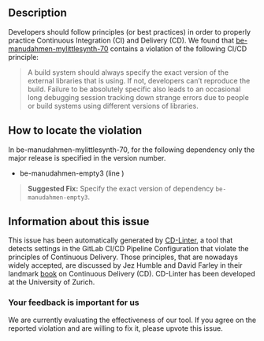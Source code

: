 
## Description
Developers should follow principles (or best practices) in order to properly practice Continuous Integration (CI) and Delivery (CD).
We found that [be-manudahmen-mylittlesynth-70](https://gitlab.com/Graphics3D/MyLittleSynth/blob/master/.gitlab-ci.yml) contains a violation of the following CI/CD principle:

> A build system should always specify the exact version of the external libraries that is using.
If not, developers can’t reproduce the build. Failure to be absolutely specific also leads to an occasional long debugging session tracking down strange errors due to people or build systems using different versions of libraries.

## How to locate the violation

In be-manudahmen-mylittlesynth-70, for the following dependency only the major release is specified in the version number.

* be-manudahmen-empty3 (line )

> **Suggested Fix:** Specify the exact version of dependency `be-manudahmen-empty3`.

## Information about this issue

This issue has been automatically generated by [CD-Linter](https://gitlab.com/Jancso/configuration-analytics), a tool that detects settings in the GitLab CI/CD Pipeline Configuration that violate the principles of Continuous Delivery. Those principles, that are nowadays widely accepted, are discussed by Jez Humble and David Farley in their landmark [book](https://www.oreilly.com/library/view/continuous-delivery-reliable/9780321670250/) on Continuous Delivery (CD). CD-Linter has been developed at the University of Zurich.

### Your feedback is important for us
We are currently evaluating the effectiveness of our tool. If you agree on the reported violation and are willing to fix it, please upvote this issue.